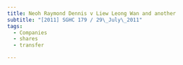 ```yaml
---
title: Neoh Raymond Dennis v Liew Leong Wan and another 
subtitle: "[2011] SGHC 179 / 29\_July\_2011"
tags:
  - Companies
  - shares
  - transfer

---
```


